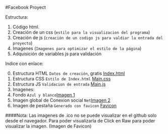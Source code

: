 #Facebook Proyect

Estructura:

1. Código html.
2. Creación de un css (`estilo para la visualizacion del programa`)
3. Creación de js (`creación de un codigo js para valdiar la entrada del proyecto`)
4. Imagenes (`Imagenes para optimizar el estilo de la página`)
5. Adquisición de variables js para validación



Indice con enlace:

0. Estructura HTML `Datos de creación`, gratis [Index.html](https://github.com/wilfrey/Facebook-Project/blob/master/index.html)
0. Estructura CSS `Estilo de Index.html` [Main.css](https://github.com/wilfrey/Facebook-Project/blob/master/Documentos/css/main.css)
0. Estructura JS `Validacion de entrada` [Main.js](https://github.com/wilfrey/Facebook-Project/blob/master/Documentos/js/main.js)
0. Imagenes:
  0. Fondo `Azul y blanco`[Imagen 1](https://github.com/wilfrey/Facebook-Project/blob/master/Documentos/img/FONDOFB.png)
  0. Imagen global de Conexion social `Net`[Imagen 2](https://github.com/wilfrey/Facebook-Project/blob/master/Documentos/img/IMGFB.png)
0. Imagen de pestaña `Generado con favicon` [Favicon](https://github.com/wilfrey/Facebook-Project/blob/master/Documentos/favicon/favicon.ico)


####Nota:
Las imagenes de .ico no se puede visualizar en el github solo desde el navegador. Para poder visualizarla de Click en Raw para poder visualizar la imagen. (Imagen de Favicon)
